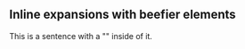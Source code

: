 ## Inline expansions with beefier elements

This is a sentence with a "_<!-- basic-list-required -->_" inside of it.
